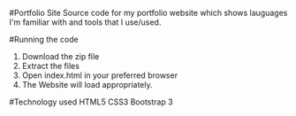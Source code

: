 #Portfolio Site
Source code for my portfolio website
which shows lauguages I'm familiar with and
tools that I use/used.

#Running the code
1. Download the zip file
2. Extract the files
3. Open index.html in your preferred browser
4. The Website will load appropriately.

#Technology used
HTML5
CSS3
Bootstrap 3

